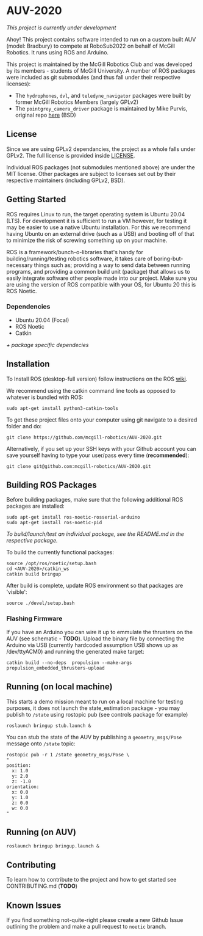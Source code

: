 # AUV-2020

*This project is currently under development*

Ahoy! This project contains software intended to run on a custom built AUV (model: Bradbury) to compete at RoboSub2022 on behalf of McGill Robotics. It runs using ROS and Arduino.

This project is maintained by the McGill Robotics Club and was developed by its members - students of McGill University. 
A number of ROS packages were included as git submodules (and thus fall under their respective licenses): 
- The `hydrophones`, `dvl`, and `teledyne_navigator` packages were built by former McGill Robotics Members (largely GPLv2)
- The `pointgrey_camera_driver` package is maintained by Mike Purvis, original repo [here](https://github.com/ros-drivers/pointgrey_camera_driver) (BSD)


## License

Since we are using GPLv2 dependancies, the project as a whole falls 
under GPLv2. The full license is provided inside [LICENSE](LICENSE).

Individual ROS packages (not submodules mentioned above) are under the MIT license. Other packages are subject to licenses set 
out by their respective maintainers (including GPLv2, BSD). 


## Getting Started

ROS requires Linux to run, the target operating system is Ubuntu 20.04 (LTS). For development it is sufficient to run a VM however, 
for testing it may be easier to use a native Ubuntu installation. For this we recommend having Ubuntu on an external drive (such as a USB) 
and booting off of that to minimize the risk of screwing something up on your machine. 

ROS is a framework/bunch-o-libraries that's handy for building/running/testing robotics software, it takes care of boring-but-necessary 
things such as; providing a way to send data between running programs, and providing a common build unit (package) that allows us to 
easily integrate software other people made into our project. Make sure you are using the version of ROS compatible with your OS, for 
Ubuntu 20 this is ROS Noetic.


### Dependencies

- Ubuntu 20.04 (Focal)
- ROS Noetic
- Catkin

*+ package specific dependecies*


## Installation 

To Install ROS (desktop-full version) follow instructions on the ROS [wiki](http://wiki.ros.org/noetic/Installation/Ubuntu).

We recommend using the catkin command line tools as opposed to whatever is bundled with ROS:

    sudo apt-get install python3-catkin-tools

To get these project files onto your computer using git navigate to a desired folder and do:

    git clone https://github.com/mcgill-robotics/AUV-2020.git
  
Alternatively, if you set up your SSH keys with your Github account you can save yourself having to type your user/pass every 
time (**recommended**):

    git clone git@github.com:mcgill-robotics/AUV-2020.git


## Building ROS Packages

Before building packages, make sure that the following additional ROS packages are installed:

	sudo apt-get install ros-noetic-rosserial-arduino
	sudo apt-get install ros-noetic-pid

*To build/launch/test an individual package, see the README.md in the respective package.*

To build the currently functional packages:

	source /opt/ros/noetic/setup.bash
	cd <AUV-2020>/catkin_ws
	catkin build bringup

After build is complete, update ROS environment so that packages are 'visible':

	source ./devel/setup.bash
  
### Flashing Firmware

If you have an Arduino you can wire it up to emmulate the thrusters on the AUV (see schematic - **TODO**). Upload the 
binary file by connecting the Arduino via USB (currently hardcoded assumption USB shows up as /dev/ttyACM0) and running 
the generated make target:

    catkin build --no-deps  propulsion --make-args propulsion_embedded_thrusters-upload


## Running (on local machine)

This starts a demo mission meant to run on a local machine for testing purposes, it does not launch the state_estimation
package - you may publish to `/state` using rostopic pub (see controls package for example)

    roslaunch bringup stub.launch & 
    
You can stub the state of the AUV by publishing a `geometry_msgs/Pose` message onto `/state` topic:

	rostopic pub -r 1 /state geometry_msgs/Pose \
	"
	position:
	  x: 1.0
	  y: 2.0
	  z: -1.0
	orientation:
	  x: 0.0
	  y: 1.0
	  z: 0.0
	  w: 0.0
	" 


## Running (on AUV)
 
    roslaunch bringup bringup.launch & 


## Contributing

To learn how to contribute to the project and how to get started see CONTRIBUTING.md (**TODO**)


## Known Issues

If you find something not-quite-right please create a new Github Issue outlining the problem and make a pull request to `noetic` branch.
